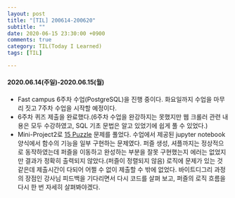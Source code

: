 ```yaml
---
layout: post
title: "[TIL] 200614-200620"
subtitle: ""
date: 2020-06-15 23:30:00 +0900
comments: true
category: TIL(Today I Learned)
tags: [TIL]

---
```


#### 2020.06.14(주일)-2020.06.15(월)
  - Fast campus 6주차 수업(PostgreSQL)을 진행 중이다. 화요일까지 수업을 마무리 짓고 7주차 수업을 시작할 예정이다.
  - 6주차 퀴즈 제출을 완료했다.(6주차 수업을 완강하지는 못했지만 웹 크롤러 관련 내용은 모두 수강하였고, SQL 기초 문법은 알고 있었기에 쉽게 풀 수 있었다.)
  - Mini-Project2로 [15 Puzzle](https://en.wikipedia.org/wiki/15_puzzle) 문제를 풀었다. 수업에서 제공된 jupyter notebook 양식에서 함수의 기능을 일부 구현하는 문제였다. 퍼즐 생성, 셔플까지는 정상적으로 동작하였는데 퍼즐을 이동하고 완성하는 부분을 잘못 구현했는지 에러는 없었지만 결과가 정확히 출력되지 않았다.(퍼즐이 정렬되지 않음) 로직에 문제가 있는 것 같은데 제출시간이 다되어 어쩔 수 없이 제출할 수 밖에 없었다. 바이트디그리 과정의 장점인 강사님 피드백을 기다리면서 다시 코드를 살펴 보고, 퍼즐의 로직 흐름을 다시 한 번 자세히 살펴봐야겠다.
